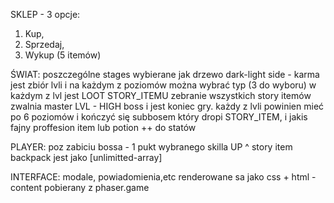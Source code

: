 SKLEP -  3 opcje:
1. Kup,
2. Sprzedaj,
3. Wykup (5 itemów)

ŚWIAT:
poszczególne stages wybierane jak drzewo
dark-light side - karma
jest zbiór lvli i na każdym z poziomów można wybrać typ (3 do wyboru)
w każdym z lvl jest LOOT STORY_ITEMU zebranie wszystkich story itemów zwalnia master LVL - HIGH boss i jest koniec gry.
każdy z lvli powinien mieć po 6 poziomów i kończyć się subbosem który dropi STORY_ITEM,
 i jakis fajny proffesion item lub potion ++ do statów


PLAYER:
poz zabiciu bossa - 1 pukt wybranego skilla UP ^
story item backpack jest jako [unlimitted-array]


INTERFACE:
modale, powiadomienia,etc renderowane sa jako css + html - content pobierany z phaser.game
